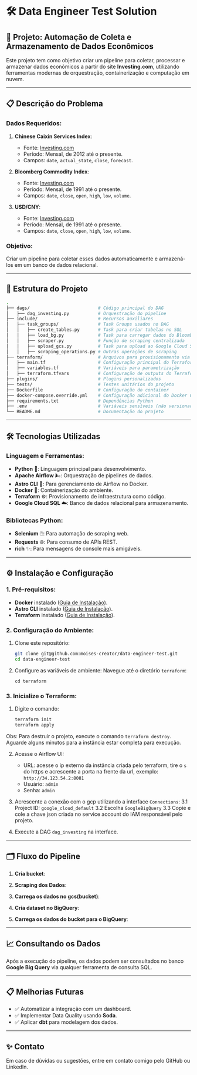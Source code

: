 # 🛠 Data Engineer Test Solution

## 🚀 Projeto: Automação de Coleta e Armazenamento de Dados Econômicos

Este projeto tem como objetivo criar um pipeline para coletar, processar e armazenar dados econômicos a partir do site **Investing.com**, utilizando ferramentas modernas de orquestração, containerização e computação em nuvem.

---

## 📋 **Descrição do Problema**

### Dados Requeridos:
1. **Chinese Caixin Services Index**:
   - Fonte: [Investing.com](https://br.investing.com/economic-calendar/chinese-caixin-services-pmi-596)
   - Período: Mensal, de 2012 até o presente.
   - Campos: `date`, `actual_state`, `close`, `forecast`.

2. **Bloomberg Commodity Index**:
   - Fonte: [Investing.com](https://br.investing.com/indices/bloomberg-commodity)
   - Período: Mensal, de 1991 até o presente.
   - Campos: `date`, `close`, `open`, `high`, `low`, `volume`.

3. **USD/CNY**:
   - Fonte: [Investing.com](https://br.investing.com/currencies/usd-cny)
   - Período: Mensal, de 1991 até o presente.
   - Campos: `date`, `close`, `open`, `high`, `low`, `volume`.

### Objetivo:
Criar um pipeline para coletar esses dados automaticamente e armazená-los em um banco de dados relacional.

---

## 📂 **Estrutura do Projeto**

```bash
.
├── dags/                          # Código principal do DAG
│   ├── dag_investing.py           # Orquestração do pipeline
├── include/                       # Recursos auxiliares
│   ├── task_groups/               # Task Groups usados no DAG
│   │   ├── create_tables.py       # Task para criar tabelas no SQL
│   │   ├── load_bg.py             # Task para carregar dados do Bloomberg
│   │   ├── scraper.py             # Função de scraping centralizada
│   │   ├── upload_gcs.py          # Task para upload ao Google Cloud Storage
│   │   ├── scraping_operations.py # Outras operações de scraping
├── terraform/                     # Arquivos para provisionamento via Terraform
│   ├── main.tf                    # Configuração principal do Terraform
│   ├── variables.tf               # Variáveis para parametrização
│   ├── terraform.tfvars           # Configuração de outputs do Terraform
├── plugins/                       # Plugins personalizados
├── tests/                         # Testes unitários do projeto
├── Dockerfile                     # Configuração do container
├── docker-compose.override.yml    # Configuração adicional do Docker Compose
├── requirements.txt               # Dependências Python
├── .env                           # Variáveis sensíveis (não versionado)
└── README.md                      # Documentação do projeto

```

---

## 🛠️ **Tecnologias Utilizadas**

### Linguagem e Ferramentas:
- **Python** 🐍: Linguagem principal para desenvolvimento.
- **Apache Airflow** 🌬️: Orquestração de pipelines de dados.
- **Astro CLI** 🚀: Para gerenciamento de Airflow no Docker.
- **Docker** 🐳: Containerização do ambiente.
- **Terraform** ⚙️: Provisionamento de infraestrutura como código.
- **Google Cloud SQL** ☁️: Banco de dados relacional para armazenamento.

### Bibliotecas Python:
- **Selenium** 🖱️: Para automação de scraping web.
- **Requests** 🌐: Para consumo de APIs REST.
- **rich** ✨: Para mensagens de console mais amigáveis.

---

## ⚙️ **Instalação e Configuração**

### 1. Pré-requisitos:
- **Docker** instalado ([Guia de Instalação](https://docs.docker.com/get-docker/)).
- **Astro CLI** instalado ([Guia de Instalação](https://docs.astronomer.io/astro/cli/install-cli)).
- **Terraform** instalado ([Guia de Instalação](https://developer.hashicorp.com/terraform/tutorials/aws-get-started/install-cli)).

### 2. Configuração do Ambiente:
1. Clone este repositório:
   ```bash
   git clone git@github.com:moises-creator/data-engineer-test.git
   cd data-engineer-test
   ```

2. Configure as variáveis de ambiente:
   Navegue até o diretório `terraform`:
   ```
   cd terraform
   ```

### 3. Inicialize o Terraform:
1. Digite o comando:
   ```bash
   terraform init
   terraform apply
   ```
Obs: Para destruir o projeto, execute o comando `terraform destroy`. Aguarde alguns minutos para a instância estar completa para execução. 

2. Acesse o Airflow UI:
   - URL: acesse o ip externo da instância criada pelo terraform, tire o `s` do https e acrescente a porta na frente da url, exemplo: `http://34.123.54.2:8081`
   - Usuário: `admin`
   - Senha: `admin`
3. Acrescente a conexão com o gcp utilizando a interface `Connections`:
3.1 Project ID: `google_cloud_default`
3.2 Escolha `GoogleBigQuery`
3.3 Copie e cole a chave json criada no service account do IAM responsável pelo projeto.


4. Execute a DAG `dag_investing` na interface.

---

## 🗂️ **Fluxo do Pipeline**

1. **Cria bucket**:

1. **Scraping dos Dados**:

2. **Carrega os dados no gcs(bucket)**:

3. **Cria dataset no BigQuery**:

4. **Carrega os dados do bucket para o BigQuery**:

---

## 📈 **Consultando os Dados**

Após a execução do pipeline, os dados podem ser consultados no banco **Google Big Query** via qualquer ferramenta de consulta SQL.

---

## 📋 **Melhorias Futuras**
- ✅ Automatizar a integração com um dashboard.
- ✅ Implementar Data Quality usando **Soda**.
- ✅ Aplicar **dbt** para modelagem dos dados.

--- 

## ✨ **Contato**
Em caso de dúvidas ou sugestões, entre em contato comigo pelo GitHub ou LinkedIn.

